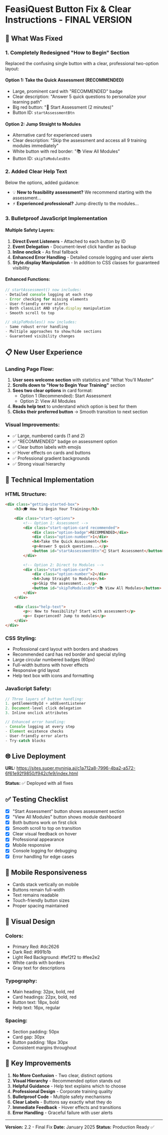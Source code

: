 # FeasiQuest Button Fix & Clear Instructions - FINAL VERSION

## 🎯 What Was Fixed

### 1. **Completely Redesigned "How to Begin" Section**
Replaced the confusing single button with a clear, professional two-option layout:

#### **Option 1: Take the Quick Assessment (RECOMMENDED)**
- Large, prominent card with "RECOMMENDED" badge
- Clear description: "Answer 5 quick questions to personalize your learning path"
- Big red button: "📝 Start Assessment (2 minutes)"
- Button ID: `startAssessmentBtn`

#### **Option 2: Jump Straight to Modules**
- Alternative card for experienced users
- Clear description: "Skip the assessment and access all 9 training modules immediately"
- White button with red border: "📚 View All Modules"
- Button ID: `skipToModulesBtn`

### 2. **Added Clear Help Text**
Below the options, added guidance:
- 💡 **New to feasibility assessment?** We recommend starting with the assessment...
- ⚡ **Experienced professional?** Jump directly to the modules...

### 3. **Bulletproof JavaScript Implementation**

#### Multiple Safety Layers:
1. **Direct Event Listeners** - Attached to each button by ID
2. **Event Delegation** - Document-level click handler as backup
3. **Inline onclick** - As final fallback
4. **Enhanced Error Handling** - Detailed console logging and user alerts
5. **Style.display Manipulation** - In addition to CSS classes for guaranteed visibility

#### Enhanced Functions:
```javascript
// startAssessment() now includes:
- Detailed console logging at each step
- Error checking for missing elements
- User-friendly error alerts
- Both classList AND style.display manipulation
- Smooth scroll to top

// skipToModules() now includes:
- Same robust error handling
- Multiple approaches to show/hide sections
- Guaranteed visibility changes
```

## 📋 New User Experience

### Landing Page Flow:
1. **User sees welcome section** with statistics and "What You'll Master"
2. **Scrolls down to "How to Begin Your Training"** section
3. **Sees two clear options** in card format:
   - Option 1 (Recommended): Start Assessment
   - Option 2: View All Modules
4. **Reads help text** to understand which option is best for them
5. **Clicks their preferred button** → Smooth transition to next section

### Visual Improvements:
- ✅ Large, numbered cards (1 and 2)
- ✅ "RECOMMENDED" badge on assessment option
- ✅ Clear button labels with emojis
- ✅ Hover effects on cards and buttons
- ✅ Professional gradient backgrounds
- ✅ Strong visual hierarchy

## 🔧 Technical Implementation

### HTML Structure:
```html
<div class="getting-started-box">
    <h3>🎓 How to Begin Your Training</h3>
    
    <div class="start-options">
        <!-- Option 1: Assessment -->
        <div class="start-option-card recommended">
            <div class="option-badge">RECOMMENDED</div>
            <div class="option-number">1</div>
            <h4>Take the Quick Assessment</h4>
            <p>Answer 5 quick questions...</p>
            <button id="startAssessmentBtn">📝 Start Assessment</button>
        </div>
        
        <!-- Option 2: Direct to Modules -->
        <div class="start-option-card">
            <div class="option-number">2</div>
            <h4>Jump Straight to Modules</h4>
            <p>Skip the assessment...</p>
            <button id="skipToModulesBtn">📚 View All Modules</button>
        </div>
    </div>
    
    <div class="help-text">
        <p>💡 New to feasibility? Start with assessment</p>
        <p>⚡ Experienced? Jump to modules</p>
    </div>
</div>
```

### CSS Styling:
- Professional card layout with borders and shadows
- Recommended card has red border and special styling
- Large circular numbered badges (60px)
- Full-width buttons with hover effects
- Responsive grid layout
- Help text box with icons and formatting

### JavaScript Safety:
```javascript
// Three layers of button handling:
1. getElementById + addEventListener
2. Document-level click delegation
3. Inline onclick attributes

// Enhanced error handling:
- Console logging at every step
- Element existence checks
- User-friendly error alerts
- Try-catch blocks
```

## 🌐 Live Deployment

**URL:** https://sites.super.myninja.ai/c1a712a8-7996-4ba2-a572-6f61e92f9850/f942cfe9/index.html

**Status:** ✅ Deployed with all fixes

## ✅ Testing Checklist

- [x] "Start Assessment" button shows assessment section
- [x] "View All Modules" button shows module dashboard
- [x] Both buttons work on first click
- [x] Smooth scroll to top on transition
- [x] Clear visual feedback on hover
- [x] Professional appearance
- [x] Mobile responsive
- [x] Console logging for debugging
- [x] Error handling for edge cases

## 📱 Mobile Responsiveness

- Cards stack vertically on mobile
- Buttons remain full-width
- Text remains readable
- Touch-friendly button sizes
- Proper spacing maintained

## 🎨 Visual Design

### Colors:
- Primary Red: #dc2626
- Dark Red: #991b1b
- Light Red Background: #fef2f2 to #fee2e2
- White cards with borders
- Gray text for descriptions

### Typography:
- Main heading: 32px, bold, red
- Card headings: 22px, bold, red
- Button text: 18px, bold
- Help text: 16px, regular

### Spacing:
- Section padding: 50px
- Card gap: 30px
- Button padding: 18px 30px
- Consistent margins throughout

## 🚀 Key Improvements

1. **No More Confusion** - Two clear, distinct options
2. **Visual Hierarchy** - Recommended option stands out
3. **Helpful Guidance** - Help text explains which to choose
4. **Professional Design** - Corporate training quality
5. **Bulletproof Code** - Multiple safety mechanisms
6. **Clear Labels** - Buttons say exactly what they do
7. **Immediate Feedback** - Hover effects and transitions
8. **Error Handling** - Graceful failure with user alerts

---

**Version:** 2.2 - Final Fix
**Date:** January 2025
**Status:** Production Ready ✅